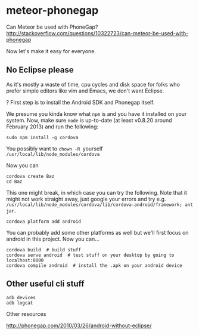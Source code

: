 meteor-phonegap
===============

Can Meteor be used with PhoneGap?
http://stackoverflow.com/questions/10322723/can-meteor-be-used-with-phonegap

Now let's make it easy for everyone.



No Eclipse please
-----------------

As it's mostly a waste of time, cpu cycles and disk space for folks who prefer simple editors like vim and Emacs, we don't want Eclipse.

? First step is to install the Android SDK and Phonegap itself.

We presume you kinda know what `npm` is and you have it installed on your system. Now, make sure `node` is up-to-date (at least v0.8.20 around February 2013) and run the following:

    sudo npm install -g cordova

You possibly want to `chown -R `yourself` /usr/local/lib/node_modules/cordova` 

Now you can

    cordova create Baz
    cd Baz
    
    
This one might break, in which case you can try the following. Note that it might not work straight away, just google your errors and try e.g. 
`/usr/local/lib/node_modules/cordova/lib/cordova-android/framework; ant jar`.

    cordova platform add android
    
You can probably add some other platforms as well but we'll first focus on android in this project. Now you can...

    cordova build  # build stuff
    cordova serve android  # test stuff on your desktop by going to localhost:8000
    cordova compile android  # install the .apk on your android device



Other useful cli stuff
----------------------


    adb devices
    adb logcat


Other resources

http://phonegap.com/2010/03/26/android-without-eclipse/
